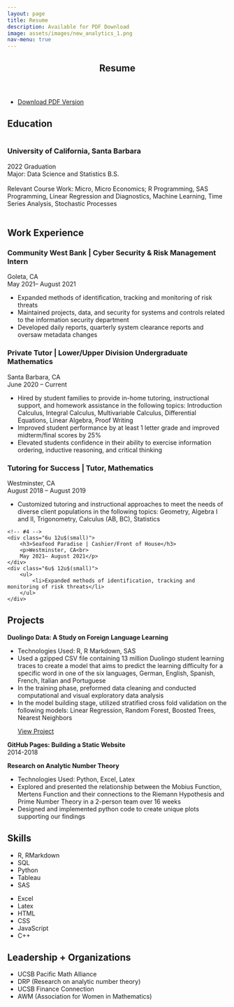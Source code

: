 ```yaml
---
layout: page
title: Resume
description: Available for PDF Download 
image: assets/images/new_analytics_1.png
nav-menu: true
---
```

<!-- Main -->
<div id="main" class="alt">

<!-- One -->
<section id="one">
	<div class="inner">
		<header class="major">
			<h1>Resume</h1>
		</header>
<ul class="actions">
	<li><a href="Do_Jenny .pdf" class="button fit icon fa-download">Download PDF Version</a></li>
</ul>

<!-- Education -->
	
<h2 id="content">Education</h2>
<div class="box">
	<span class="image left"><img src="{% link assets/images/ucsb_seal.gif %}" alt="" style="max-width: 100%;" /></span><h3>University of California, Santa Barbara</h3>
		<p>2022 Graduation
		<br>Major: Data Science and Statistics B.S.
		<br><br>Relevant Course Work: Micro, Micro Economics; R Programming, SAS Programming, Linear Regression and Diagnostics, Machine Learning, Time Series Analysis, Stochastic Processes<br><br></p>
	</div>
		
<!-- Education -->
<!-- <h2 id="content">Education</h2>
	<div class="row">
	<div class="6u 12u$(small)">
	<div class="box">
		<p><span class="image left"><img src="{% link assets/images/ucsb_seal.gif %}" alt="" style="max-width: 100%;" /></span><strong>University of California, Santa Barbara</strong>
		<br>2022 Graduation
		<br>Major: Data Science and Statistics B.S.
		<br><br>Relevant Course Work: Micro, Micro Economics; R Programming, SAS Programming, Linear Regression and Diagnostics, Machine Learning, Time Series Analysis, Stochastic Processes<br></p>
	</div>
	</div>
	<div class="6u$ 12u$(small)">
	<div class="box">
		<p><span class="image left"><img src="{% link assets/images/ucsb_seal.gif %}" alt="" style="max-width: 100%;" /></span><strong>Fountain Valley High School</strong>
		<br>2014-2018</p>
	</div>
		</div>
		</div>
-->
		
<!-- Work Experience -->
<h2 id="content">Work Experience</h2>
<div class="box">
	<div class="row">
	<!-- #1 -->
	<div class="6u 12u$(small)">
		<h3>Community West Bank | Cyber Security & Risk Management Intern</h3>
		<p>Goleta, CA<br> 
		May 2021– August 2021</p>
	</div>
	<div class="6u$ 12u$(small)">
		<ul>
			<li>Expanded methods of identification, tracking and monitoring of risk threats</li>
			<li>Maintained projects, data, and security for systems and controls related to the information security department</li>
			<li>Developed daily reports, quarterly system clearance reports and oversaw metadata changes</li>
		</ul>
	</div>
	<!-- #2 -->
	<div class="6u 12u$(small)">
		<h3>Private Tutor | Lower/Upper Division Undergraduate Mathematics</h3>
		<p>Santa Barbara, CA<br> 
		June 2020 – Current</p>
	</div>
	<div class="6u$ 12u$(small)">
		<ul>
			<li>Hired by student families to provide in-home tutoring, instructional support, and homework assistance in the following topics: Introduction Calculus, Integral Calculus, Multivariable Calculus, Differential Equations, Linear Algebra, Proof Writing </li>
			<li>Improved student performance by at least 1 letter grade and improved midterm/final scores by 25%</li>
			<li>Elevated students confidence in their ability to exercise information ordering, inductive reasoning, and critical thinking</li>
		</ul>
	</div>
	<!-- #3 -->
	<div class="6u 12u$(small)">
		<h3>Tutoring for Success | Tutor, Mathematics</h3>
		<p>Westminster, CA<br> 
		August 2018 – August 2019</p>
	</div>
	<div class="6u$ 12u$(small)">
		<ul>
			<li>Customized tutoring and instructional approaches to meet the needs of diverse client populations in the following topics: Geometry, Algebra I and II, Trigonometry, Calculus (AB, BC), Statistics</li>
		</ul>
	</div>
		
	<!-- #4 -->
	<div class="6u 12u$(small)">
		<h3>Seafood Paradise | Cashier/Front of House</h3>
		<p>Westminster, CA<br> 
		May 2021– August 2021</p>
	</div>
	<div class="6u$ 12u$(small)">
		<ul>
			<li>Expanded methods of identification, tracking and monitoring of risk threats</li>
		</ul>
	</div>
	
		
<!-- Projects -->
<h2 id="content">Projects</h2>
	<div class="row">
	<div class="6u 12u$(small)">
	<div class="box">
		<p><span class="image left"><img src="{% link assets/images/duolingo.png %}" alt="" style="max-width: 100%;" /></span><strong>Duolingo Data: A Study on Foreign Language Learning</strong><br>
		<ul>
			<li>Technologies Used: R, R Markdown, SAS</li>
			<li>Used a gzipped CSV file containing 13 million Duolingo student learning traces to create a model that aims to predict the learning difficulty for a specific word in one of the six languages, German, English, Spanish, French, Italian and Portuguese</li>
			<li>In the training phase, preformed data cleaning and conducted computational and visual exploratory data analysis</li>
			<li>In the model building stage, utilized stratified cross fold validation on the following models: Linear Regression, Random Forest, Boosted Trees, Nearest Neighbors</li>
		</ul></p>
		<ul class="actions">
	<a href="PSTAT-131-Final-Project-.html" class="button">View Project</a></ul>
	</div>
	</div>
	<div class="6u$ 12u$(small)">
	<div class="box">
		<p><span class="image left"><img src="{% link assets/images/mockup_large.png %}" alt="" style="max-width: 100%;" /></span><strong>GitHub Pages: Building a Static Website</strong>
		<br>2014-2018</p>
	</div>
	</div>
<div class="6u 12u$(small)">
	<div class="box">
		<p><span class="image left"><img src="{% link assets/images/riemann.jpeg %}" alt="" style="max-width: 100%;" /></span><strong>Research on Analytic Number Theory</strong><br>
		<ul>
		<li>Technologies Used: Python, Excel, Latex</li>
			<li>Explored and presented the relationship between the Mobius Function, Mertens Function and their connections to the Riemann Hypothesis and Prime Number Theory in a 2-person team over 16 weeks</li>
			<li>Designed and implemented python code to create unique plots supporting our findings</li>
			</ul></p>
	</div>
	</div>
		</div>
		
<!-- Skills -->
<h2 id="content">Skills</h2>
<div class="box">
	<div class="row">
	<!-- #1 -->
	<div class="6u 12u$(small)">
		<ul>
			<li>R, RMarkdown</li>
			<li>SQL</li>
			<li>Python</li>
			<li>Tableau</li>
			<li>SAS</li>
		</ul>
	</div>
	<div class="6u$ 12u$(small)">
		<ul>
			<li>Excel</li>
			<li>Latex</li>
			<li>HTML</li>
			<li>CSS</li>
			<li>JavaScript</li>
			<li>C++</li>
		</ul>
	</div>
		</div>
	
</div>
		
<!-- Leadership/Organizations -->
<h2 id="content">Leadership + Organizations</h2>
<div class="box">
	<ul>
			<li>UCSB Pacific Math Alliance</li>
			<li>DRP (Research on analytic number theory)</li>
			<li>UCSB Finance Connection</li>
			<li>AWM (Association for Women in Mathematics)</li>
		</ul>
</div>
